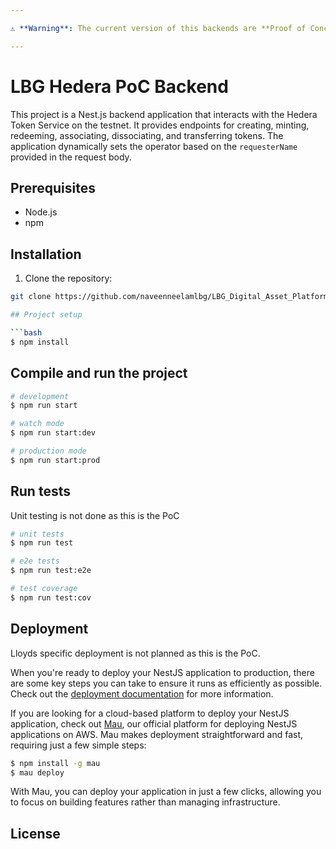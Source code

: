 ```yaml
---

⚠️ **Warning**: The current version of this backends are **Proof of Concept (PoC)** and is intended for demonstration and testing purposes only. It is currently pre configured to work using few settings either from .env or some hard coded values. Please exercise caution and do not use it in production or with real assets until further development and testing have been completed.

--- 
```

# LBG Hedera PoC Backend

This project is a Nest.js backend application that interacts with the Hedera Token Service on the testnet. It provides endpoints for creating, minting, redeeming, associating, dissociating, and transferring tokens. The application dynamically sets the operator based on the `requesterName` provided in the request body.

## Prerequisites

- Node.js
- npm

## Installation

1. Clone the repository:

```bash
git clone https://github.com/naveenneelamlbg/LBG_Digital_Asset_Platform.git

## Project setup

```bash
$ npm install
```

## Compile and run the project

```bash
# development
$ npm run start

# watch mode
$ npm run start:dev

# production mode
$ npm run start:prod
```

## Run tests
Unit testing is not done as this is the PoC

```bash
# unit tests
$ npm run test

# e2e tests
$ npm run test:e2e

# test coverage
$ npm run test:cov
```

## Deployment
Lloyds specific deployment is not planned as this is the PoC.

When you're ready to deploy your NestJS application to production, there are some key steps you can take to ensure it runs as efficiently as possible. Check out the [deployment documentation](https://docs.nestjs.com/deployment) for more information.

If you are looking for a cloud-based platform to deploy your NestJS application, check out [Mau](https://mau.nestjs.com), our official platform for deploying NestJS applications on AWS. Mau makes deployment straightforward and fast, requiring just a few simple steps:

```bash
$ npm install -g mau
$ mau deploy
```

With Mau, you can deploy your application in just a few clicks, allowing you to focus on building features rather than managing infrastructure.

## License


